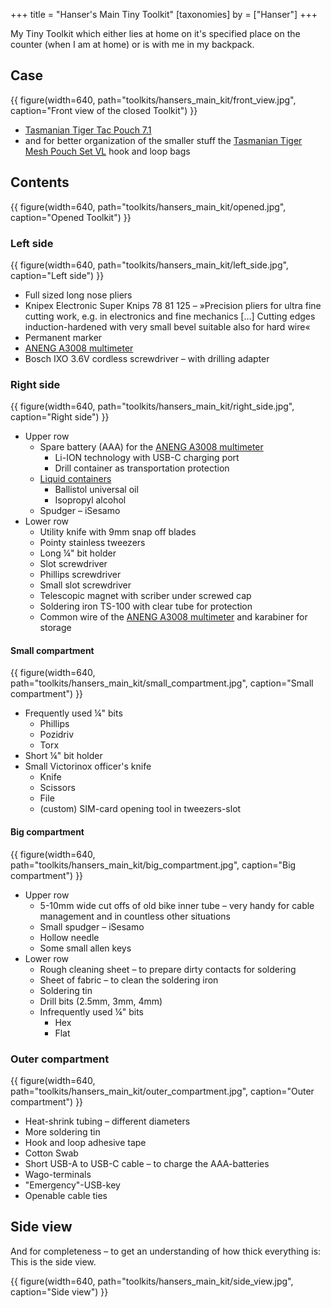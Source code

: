 +++
title = "Hanser's Main Tiny Toolkit"
[taxonomies]
by = ["Hanser"]
+++

My Tiny Toolkit which either lies at home on it's specified place on the counter (when I am at home) or is with me in my backpack.

## Case

{{ figure(width=640, path="toolkits/hansers_main_kit/front_view.jpg", caption="Front view of the closed Toolkit") }}

- [Tasmanian Tiger Tac Pouch 7.1](https://www.tasmaniantiger.info/en/product/tt-tac-pouch-7-1/)
- and for better organization of the smaller stuff the [Tasmanian Tiger Mesh Pouch Set VL](https://www.tasmaniantiger.info/en/product/tt-mesh-pouch-set-vl/) hook and loop bags

## Contents

{{ figure(width=640, path="toolkits/hansers_main_kit/opened.jpg", caption="Opened Toolkit") }}

### Left side

{{ figure(width=640, path="toolkits/hansers_main_kit/left_side.jpg", caption="Left side") }}


- Full sized long nose pliers
- Knipex Electronic Super Knips 78 81 125 – »Precision pliers for ultra fine cutting work, e.g. in electronics and fine mechanics […] Cutting edges induction-hardened with very small bevel suitable also for hard wire«
- Permanent marker
- [ANENG A3008 multimeter](@/tools/ANENG_A3008_Multimeter.md)
- Bosch IXO 3.6V cordless screwdriver – with drilling adapter

### Right side

{{ figure(width=640, path="toolkits/hansers_main_kit/right_side.jpg", caption="Right side") }}

- Upper row
    - Spare battery (AAA) for the [ANENG A3008 multimeter](@/tools/ANENG_A3008_Multimeter.md)
        - Li-ION technology with USB-C charging port
        - Drill container as transportation protection
    - [Liquid containers](@/tools/liquids/index.md)
        - Ballistol universal oil
        - Isopropyl alcohol
    - Spudger – iSesamo
- Lower row
    - Utility knife with 9mm snap off blades
    - Pointy stainless tweezers
    - Long ¼" bit holder
    - Slot screwdriver
    - Phillips screwdriver
    - Small slot screwdriver
    - Telescopic magnet with scriber under screwed cap
    - Soldering iron TS-100 with clear tube for protection
    - Common wire of the [ANENG A3008 multimeter](@/tools/ANENG_A3008_Multimeter.md) and karabiner for storage

#### Small compartment

{{ figure(width=640, path="toolkits/hansers_main_kit/small_compartment.jpg", caption="Small compartment") }}

- Frequently used ¼" bits
    - Phillips
    - Pozidriv
    - Torx
- Short ¼" bit holder
- Small Victorinox officer's knife
    - Knife
    - Scissors
    - File
    - (custom) SIM-card opening tool in tweezers-slot


#### Big compartment

{{ figure(width=640, path="toolkits/hansers_main_kit/big_compartment.jpg", caption="Big compartment") }}

- Upper row
    - 5-10mm wide cut offs of old bike inner tube – very handy for cable management and in countless other situations
    - Small spudger – iSesamo
    - Hollow needle
    - Some small allen keys
- Lower row
    - Rough cleaning sheet – to prepare dirty contacts for soldering
    - Sheet of fabric – to clean the soldering iron
    - Soldering tin
    - Drill bits (2.5mm, 3mm, 4mm)
    - Infrequently used ¼" bits
        - Hex
        - Flat

### Outer compartment

{{ figure(width=640, path="toolkits/hansers_main_kit/outer_compartment.jpg", caption="Outer compartment") }}

- Heat-shrink tubing – different diameters
- More soldering tin
- Hook and loop adhesive tape
- Cotton Swab
- Short USB-A to USB-C cable – to charge the AAA-batteries
- Wago-terminals
- "Emergency"-USB-key
- Openable cable ties

## Side view

And for completeness – to get an understanding of how thick everything is: This is the side view.

{{ figure(width=640, path="toolkits/hansers_main_kit/side_view.jpg", caption="Side view") }}
